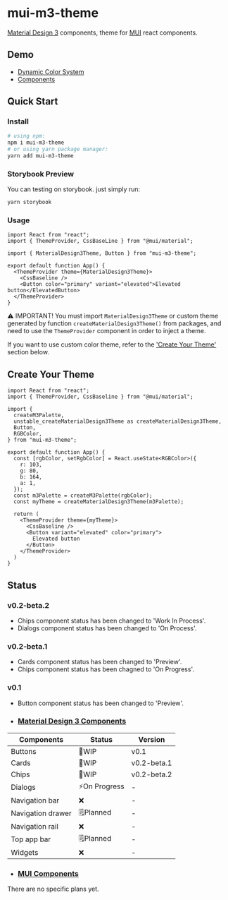 # mui-m3-theme
[Material Design 3](https://m3.material.io/) components, theme for [MUI](https://github.com/mui-org/material-ui) react components.

## Demo

- [Dynamic Color System](https://limitkr.github.io/palette)
- [Components](https://limitkr.github.io/button)

## Quick Start

### Install
```bash
# using npm:
npm i mui-m3-theme
# or using yarn package manager:
yarn add mui-m3-theme
```

### Storybook Preview
You can testing on storybook. just simply run:
```bash
yarn storybook
```

### Usage
```tsx
import React from "react";
import { ThemeProvider, CssBaseLine } from "@mui/material";

import { MaterialDesign3Theme, Button } from "mui-m3-theme";

export default function App() {
  <ThemeProvider theme={MaterialDesign3Theme}>
    <CssBaseline />
    <Button color="primary" variant="elevated">Elevated button</ElevatedButton>
  </ThemeProvider>
}
```
⚠️ IMPORTANT! You must import `MaterialDesign3Theme` or custom theme generated by function `createMaterialDesign3Theme()` from packages, and need to use the `ThemeProvider` component in order to inject a theme.

If you want to use custom color theme, refer to the ['Create Your Theme'](#create-your-theme) section below.

## Create Your Theme

```tsx
import React from "react";
import { ThemeProvider, CssBaseline } from "@mui/material";

import {
  createM3Palette,
  unstable_createMaterialDesign3Theme as createMaterialDesign3Theme,
  Button,
  RGBColor,
} from "mui-m3-theme";

export default function App() {
  const [rgbColor, setRgbColor] = React.useState<RGBColor>({
    r: 103,
    g: 80,
    b: 164,
    a: 1,
  });
  const m3Palette = createM3Palette(rgbColor);
  const myTheme = createMaterialDesign3Theme(m3Palette);

  return (
    <ThemeProvider theme={myTheme}>
      <CssBaseline />
      <Button variant="elevated" color="primary">
        Elevated button
      </Button>
    </ThemeProvider>
  )
}
```

## Status
### v0.2-beta.2
- Chips component status has been changed to 'Work In Process'.
- Dialogs component status has been changed to 'On Process'.
### v0.2-beta.1
- Cards component status has been changed to 'Preview'.
- Chips component status has been chagned to 'On Progress'.
### v0.1
- Button component status has been changed to 'Preview'.

- ### [Material Design 3 Components](https://m3.material.io/components/all-buttons)

| Components        | Status       | Version |
|-------------------|--------------|---------|
| Buttons           | 🚧WIP        |v0.1     |
| Cards             | 🚧WIP         |v0.2-beta.1     |
| Chips             | 🚧WIP         |v0.2-beta.2     |
| Dialogs           | ⚡️On Progress  |    -    |
| Navigation bar    | ❌            |    -    |
| Navigation drawer | 🗒Planned     |    -    |
| Navigation rail   | ❌            |    -    |
| Top app bar       | 🗒Planned     |    -    |
| Widgets           | ❌            |    -    |

- ### [MUI Components](https://mui.com/getting-started/supported-components/)

There are no specific plans yet.
